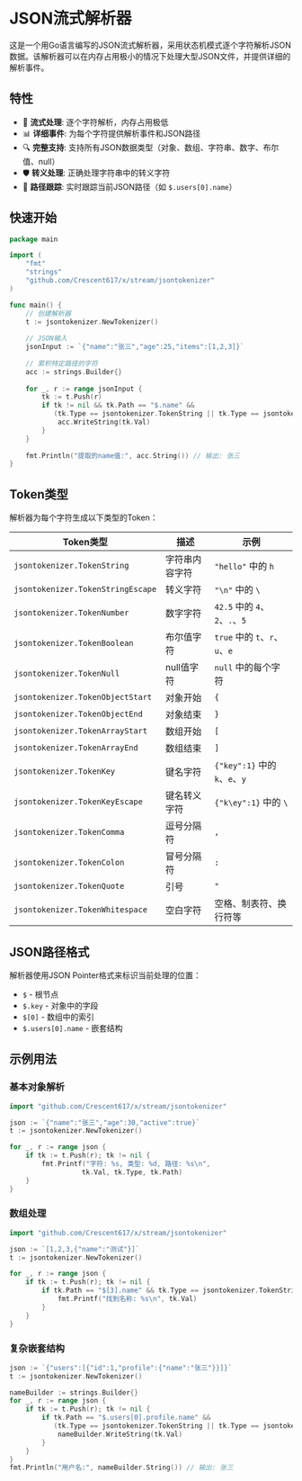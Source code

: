 # JSON流式解析器

这是一个用Go语言编写的JSON流式解析器，采用状态机模式逐个字符解析JSON数据。该解析器可以在内存占用极小的情况下处理大型JSON文件，并提供详细的解析事件。

## 特性

- 🚀 **流式处理**: 逐个字符解析，内存占用极低
- 📊 **详细事件**: 为每个字符提供解析事件和JSON路径
- 🔍 **完整支持**: 支持所有JSON数据类型（对象、数组、字符串、数字、布尔值、null）
- 🛡️ **转义处理**: 正确处理字符串中的转义字符
- 🎯 **路径跟踪**: 实时跟踪当前JSON路径（如 `$.users[0].name`）

## 快速开始

```go
package main

import (
    "fmt"
    "strings"
    "github.com/Crescent617/x/stream/jsontokenizer"
)

func main() {
    // 创建解析器
    t := jsontokenizer.NewTokenizer()
    
    // JSON输入
    jsonInput := `{"name":"张三","age":25,"items":[1,2,3]}`
    
    // 累积特定路径的字符
    acc := strings.Builder{}
    
    for _, r := range jsonInput {
        tk := t.Push(r)
        if tk != nil && tk.Path == "$.name" && 
           (tk.Type == jsontokenizer.TokenString || tk.Type == jsontokenizer.TokenStringEscape) {
            acc.WriteString(tk.Val)
        }
    }
    
    fmt.Println("提取的name值:", acc.String()) // 输出: 张三
}
```

## Token类型

解析器为每个字符生成以下类型的Token：

| Token类型 | 描述 | 示例 |
|---------|------|------|
| `jsontokenizer.TokenString` | 字符串内容字符 | `"hello"` 中的 `h` |
| `jsontokenizer.TokenStringEscape` | 转义字符 | `"\n"` 中的 `\` |
| `jsontokenizer.TokenNumber` | 数字字符 | `42.5` 中的 `4`、`2`、`.`、`5` |
| `jsontokenizer.TokenBoolean` | 布尔值字符 | `true` 中的 `t`、`r`、`u`、`e` |
| `jsontokenizer.TokenNull` | null值字符 | `null` 中的每个字符 |
| `jsontokenizer.TokenObjectStart` | 对象开始 | `{` |
| `jsontokenizer.TokenObjectEnd` | 对象结束 | `}` |
| `jsontokenizer.TokenArrayStart` | 数组开始 | `[` |
| `jsontokenizer.TokenArrayEnd` | 数组结束 | `]` |
| `jsontokenizer.TokenKey` | 键名字符 | `{"key":1}` 中的 `k`、`e`、`y` |
| `jsontokenizer.TokenKeyEscape` | 键名转义字符 | `{"k\ey":1}` 中的 `\` |
| `jsontokenizer.TokenComma` | 逗号分隔符 | `,` |
| `jsontokenizer.TokenColon` | 冒号分隔符 | `:` |
| `jsontokenizer.TokenQuote` | 引号 | `"` |
| `jsontokenizer.TokenWhitespace` | 空白字符 | 空格、制表符、换行符等 |

## JSON路径格式

解析器使用JSON Pointer格式来标识当前处理的位置：

- `$` - 根节点
- `$.key` - 对象中的字段
- `$[0]` - 数组中的索引
- `$.users[0].name` - 嵌套结构

## 示例用法

### 基本对象解析

```go
import "github.com/Crescent617/x/stream/jsontokenizer"

json := `{"name":"张三","age":30,"active":true}`
t := jsontokenizer.NewTokenizer()

for _, r := range json {
    if tk := t.Push(r); tk != nil {
        fmt.Printf("字符: %s, 类型: %d, 路径: %s\n", 
                  tk.Val, tk.Type, tk.Path)
    }
}
```

### 数组处理

```go
import "github.com/Crescent617/x/stream/jsontokenizer"

json := `[1,2,3,{"name":"测试"}]`
t := jsontokenizer.NewTokenizer()

for _, r := range json {
    if tk := t.Push(r); tk != nil {
        if tk.Path == "$[3].name" && tk.Type == jsontokenizer.TokenString {
            fmt.Printf("找到名称: %s\n", tk.Val)
        }
    }
}
```

### 复杂嵌套结构

```go
json := `{"users":[{"id":1,"profile":{"name":"张三"}}]}`
t := jsontokenizer.NewTokenizer()

nameBuilder := strings.Builder{}
for _, r := range json {
    if tk := t.Push(r); tk != nil {
        if tk.Path == "$.users[0].profile.name" && 
           (tk.Type == jsontokenizer.TokenString || tk.Type == jsontokenizer.TokenStringEscape) {
            nameBuilder.WriteString(tk.Val)
        }
    }
}
fmt.Println("用户名:", nameBuilder.String()) // 输出: 张三
